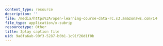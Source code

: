 ```yaml
---
content_type: resource
description: ''
file: /media/https%3A/open-learning-course-data-rc.s3.amazonaws.com/14-01-principles-of-microeconomics-fall-2018/9a8fa6ab90f35287b0b11c91f26d1f0b_0kA91PvS3sk.vtt
file_type: application/x-subrip
resourcetype: Other
title: 3play caption file
uid: 9a8fa6ab-90f3-5287-b0b1-1c91f26d1f0b
---
```

